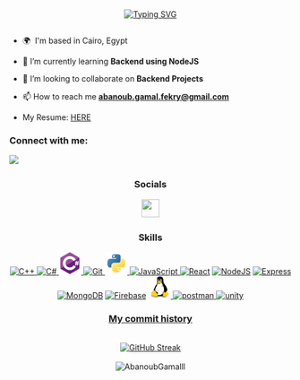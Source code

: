 <div align="center"><a align="center" href="https://git.io/typing-svg"><img align="center" src="https://readme-typing-svg.demolab.com?font=Cairo&weight=600&size=32&duration=2000&pause=1000&color=FFFFFF&background=00000000&center=true&vCenter=true&multiline=true&random=false&width=435&height=150&lines=Hello+there+👋🏼;My+Name+is+Abanoub+Gamal;I+am+a+Software+Developer+💻" alt="Typing SVG" /></a></div>


## 
- 🌍  I'm based in Cairo, Egypt

- 🌱 I’m currently learning **Backend using NodeJS**

- 👯 I’m looking to collaborate on **Backend Projects**

- 📫 How to reach me **abanoub.gamal.fekry@gmail.com**

- My Resume: <a href="https://flowcv.com/resume/1i216qovc0"> HERE </a>


<h3 align="left">Connect with me:</h3>

<img src="https://img.shields.io/github/followers/AbanoubGamalll?logo=github&style=for-the-badge&color=0891b2&labelColor=1c1917"/>

<h3 align="center">Socials</h3>
<div align="center">

<a href="https://www.linkedin.com/in/AbanoubGamal" target="_blank" rel="noreferrer"> <picture> <source media="(prefers-color-scheme: dark)" srcset="https://raw.githubusercontent.com/danielcranney/readme-generator/main/public/icons/socials/linkedin-dark.svg" /> <source media="(prefers-color-scheme: light)" srcset="https://raw.githubusercontent.com/danielcranney/readme-generator/main/public/icons/socials/linkedin.svg" /> <img src="https://raw.githubusercontent.com/danielcranney/readme-generator/main/public/icons/socials/linkedin.svg" width="32" height="32" /> </picture> </a> 

</div>



<h3 align="center">Skills</h3>

<p align="center">
<a href="https://docs.microsoft.com/en-us/cpp/?view=msvc-170" target="_blank" rel="noreferrer"><img src="https://raw.githubusercontent.com/danielcranney/readme-generator/main/public/icons/skills/cplusplus-colored.svg" width="36" height="36" alt="C++" />
<a href="https://docs.microsoft.com/en-us/dotnet/csharp/" target="_blank" rel="noreferrer"><img src="https://raw.githubusercontent.com/danielcranney/readme-generator/main/public/icons/skills/csharp-colored.svg" width="36" height="36" alt="C#" />
<a href="https://www.w3schools.com/cs/" target="_blank" rel="noreferrer"> <img src="https://raw.githubusercontent.com/devicons/devicon/master/icons/csharp/csharp-original.svg" alt="csharp" width="40" height="40"/>
<a href="https://git-scm.com/" target="_blank" rel="noreferrer"><img src="https://raw.githubusercontent.com/danielcranney/readme-generator/main/public/icons/skills/git-colored.svg" width="36" height="36" alt="Git" />
 <a href="https://www.python.org" target="_blank" rel="noreferrer"> <img src="https://raw.githubusercontent.com/devicons/devicon/master/icons/python/python-original.svg" alt="python" width="40" height="40"/>
<a href="https://developer.mozilla.org/en-US/docs/Web/JavaScript" target="_blank" rel="noreferrer"><img src="https://raw.githubusercontent.com/danielcranney/readme-generator/main/public/icons/skills/javascript-colored.svg" width="36" height="36" alt="JavaScript" />
<a href="https://reactjs.org/" target="_blank" rel="noreferrer"><img src="https://raw.githubusercontent.com/danielcranney/readme-generator/main/public/icons/skills/react-colored.svg" width="36" height="36" alt="React" /></a>
<a href="https://nodejs.org/en/" target="_blank" rel="noreferrer"><img src="https://raw.githubusercontent.com/danielcranney/readme-generator/main/public/icons/skills/nodejs-colored.svg" width="36" height="36" alt="NodeJS" /></a>
<a href="https://expressjs.com/" target="_blank" rel="noreferrer"><img src="https://raw.githubusercontent.com/danielcranney/readme-generator/main/public/icons/skills/express-colored.svg" width="36" height="36" alt="Express" /></a>
<a href="https://www.mongodb.com/" target="_blank" rel="noreferrer"><img src="https://raw.githubusercontent.com/danielcranney/readme-generator/main/public/icons/skills/mongodb-colored.svg" width="36" height="36" alt="MongoDB" /></a>
<a href="https://firebase.google.com/" target="_blank" rel="noreferrer"><img src="https://raw.githubusercontent.com/danielcranney/readme-generator/main/public/icons/skills/firebase-colored.svg" width="36" height="36" alt="Firebase" /></a>
<a href="https://www.linux.org/" target="_blank" rel="noreferrer"> <img src="https://raw.githubusercontent.com/devicons/devicon/master/icons/linux/linux-original.svg" alt="linux" width="40" height="40"/>
<a href="https://postman.com" target="_blank" rel="noreferrer"> <img src="https://www.vectorlogo.zone/logos/getpostman/getpostman-icon.svg" alt="postman" width="40" height="40"/>
<a href="https://unity.com/" target="_blank" rel="noreferrer"> <img src="https://www.vectorlogo.zone/logos/unity3d/unity3d-icon.svg" alt="unity" width="40" height="40"/>
</p>

<h3 align="center">My commit history</h3>
</br>
<div align="center">
 <a href="https://git.io/streak-stats"><img src="https://streak-stats.demolab.com?user=AbanoubGamalll&theme=github-dark-blue&hide_border=true&date_format=j%20M%5B%20Y%5D&mode=weekly" alt="GitHub Streak" /></a>
</div>
</br>


<!-- ![](https://komarev.com/ghpvc/?username=AbanoubGamalll) -->


<!-- ![Github stats](https://github-readme-stats.vercel.app/api?username=AbanoubGamalll)-->

<div align="center">
<img src="https://github-readme-stats.vercel.app/api/top-langs?username=AbanoubGamalll&show_icons=true&locale=en&layout=compact" alt="AbanoubGamalll" />
</div>
</br>
<!-- <div align="center">
<img align="center" src="https://github-readme-stats.vercel.app/api?username=AbanoubGamalll&show_icons=true&locale=en" alt="AbanoubGamalll" />
</div> -->
